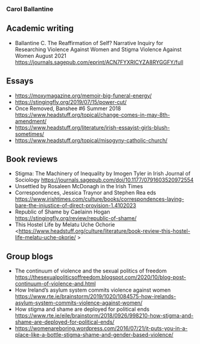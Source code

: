 ### Carol Ballantine

## Academic writing
- Ballantine C. The Reaffirmation of Self? Narrative Inquiry for Researching Violence Against Women and Stigma Violence Against Women August 2021 <https://journals.sagepub.com/eprint/ACN7FYXRICYZA8RYGGFY/full>

## Essays
- <https://moxymagazine.org/memoir-big-funeral-energy/>
- <https://stingingfly.org/2019/07/15/power-cut/>
- Once Removed, Banshee #6 Summer 2018 <https://www.headstuff.org/topical/change-comes-in-may-8th-amendment/>
- <https://www.headstuff.org/literature/irish-essayist-girls-blush-sometimes/>
- <https://www.headstuff.org/topical/misogyny-catholic-church/>

## Book reviews 
- Stigma: The Machinery of Inequality by Imogen Tyler in Irish Journal of Sociology <https://journals.sagepub.com/doi/10.1177/0791603520972554>
- Unsettled by Rosaleen McDonagh in the Irish Times 
- Correspondences, Jessica Traynor and Stephen Rea eds <https://www.irishtimes.com/culture/books/correspondences-laying-bare-the-injustice-of-direct-provision-1.4102023>
- Republic of Shame by Caelainn Hogan <https://stingingfly.org/review/republic-of-shame/>
- This Hostel Life by Melatu Uche Ochorie <https://www.headstuff.org/culture/literature/book-review-this-hostel-life-melatu-uche-okorie/ >

## Group blogs 
- The continuum of violence and the sexual politics of freedom <https://thesexualpoliticsoffreedom.blogspot.com/2020/10/blog-post-continuum-of-violence-and.html>
- How Ireland’s asylum system commits violence against women <https://www.rte.ie/brainstorm/2019/1020/1084575-how-irelands-asylum-system-commits-violence-against-women/>
- How stigma and shame are deployed for political ends <https://www.rte.ie/eile/brainstorm/2018/0926/998210-how-stigma-and-shame-are-deployed-for-political-ends/> 
- <https://womenareboring.wordpress.com/2016/07/21/it-puts-you-in-a-place-like-a-bottle-stigma-shame-and-gender-based-violence/>
